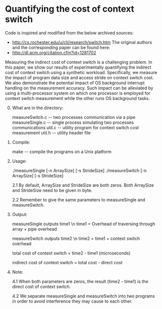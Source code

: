 Quantifying the cost of context switch
======================================

Code is inspired and modified from the below archived sources:
 * http://cs.rochester.edu/u/cli/research/switch.htm
The original authors and the corresponding paper can be found here:
 * http://dl.acm.org/citation.cfm?id=1281702

Measuring the indirect cost of context switch is a challenging problem. In this paper, we show our results of
experimentally quantifying the indirect cost of context switch using a synthetic workload. Specifically, we measure the
impact of program data size and access stride on context switch cost. We also demonstrate the potential impact of OS
background interrupt handling on the measurement accuracy. Such impact can be  alleviated by using a multi-processor
system on which one processor is employed for context switch measurement while the other runs OS background tasks.

0. What are in the directory:

    measureSwitch.c -- two processes communication via a pipe
    measureSingle.c -- single process simulating two processes communications
    util.c -- utility program for context switch cost measurement
    util.h -- utility header file

1. Compile:

    make 	-- 	compile the programs on a Unix platform

2. Usage:

    ./measureSingle [-n ArraySize] [-s StrideSize]
    ./measureSwitch [-n ArraySize] [-s StrideSize]

    2.1 By default, ArraySize and StrideSize are both zeros.
        Both ArraySize and StrideSize need to be given in byte.

    2.2 Remember to give the same parameters to measureSingle and
        measureSwitch.

3. Output:

    measureSingle outputs time1 \n
        time1 = Overhead of traversing through array + pipe overhead

    measureSwitch outputs time2 \n
        time2 = time1 + context switch overhead

    total cost of context switch    = time2 - time1 (microseconds)

    indirect cost of context switch = total cost -  direct cost

4. Note:

    4.1 When both parameters are zeros, the result (time2 - time1) is the
       direct cost of context switch.

    4.2 We separate measureSingle and measureSwitch into two programs in
	order to avoid interference they may cause to each other.
